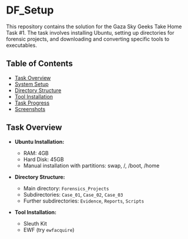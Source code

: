 # DF_Setup

This repository contains the solution for the Gaza Sky Geeks Take Home Task #1. The task involves installing Ubuntu, setting up directories for forensic projects, and downloading and converting specific tools to executables.

## Table of Contents
- [Task Overview](#task-overview)
- [System Setup](#system-setup)
- [Directory Structure](#directory-structure)
- [Tool Installation](#tool-installation)
- [Task Progress](#task-progress)
- [Screenshots](#screenshots)

## Task Overview
- **Ubuntu Installation:**
  - RAM: 4GB
  - Hard Disk: 45GB
  - Manual installation with partitions: swap, /, /boot, /home

- **Directory Structure:**
  - Main directory: `Forensics_Projects`
  - Subdirectories: `Case_01`, `Case_02`, `Case_03`
  - Further subdirectories: `Evidence`, `Reports`, `Scripts`

- **Tool Installation:**
  - Sleuth Kit
  - EWF (try `ewfacquire`)
